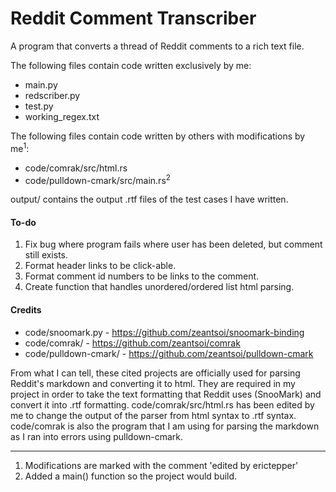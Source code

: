 # Reddit Comment Transcriber
A program that converts a thread of Reddit comments to a rich text file. 

The following files contain code written exclusively by me:
- main.py
- redscriber.py
- test.py
- working_regex.txt

The following files contain code written by others with modifications by me<sup>1</sup>:
- code/comrak/src/html.rs
- code/pulldown-cmark/src/main.rs<sup>2</sup>

output/ contains the output .rtf files of the test cases I have written. 

#### To-do
1. Fix bug where program fails where user has been deleted, but comment still exists.
2. Format header links to be click-able.
3. Format comment id numbers to be links to the comment.
4. Create function that handles unordered/ordered list html parsing.

#### Credits

- code/snoomark.py - https://github.com/zeantsoi/snoomark-binding
- code/comrak/ - https://github.com/zeantsoi/comrak
- code/pulldown-cmark/ - https://github.com/zeantsoi/pulldown-cmark

From what I can tell, these cited projects are officially used for parsing 
Reddit's markdown and converting it to html. They are required in my project in order to take the text formatting that 
Reddit uses (SnooMark) and convert it into .rtf formatting. code/comrak/src/html.rs has been edited by me to change the 
output of the parser from html syntax to .rtf syntax. code/comrak is also the program that I am using for parsing the 
markdown as I ran into errors using pulldown-cmark. 

---

1) Modifications are marked with the comment 'edited by erictepper'
2) Added a main() function so the project would build. 